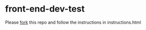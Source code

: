 # front-end-dev-test
Please <a href="https://help.github.com/articles/fork-a-repo/">fork</a> this repo and follow the instructions in instructions.html
